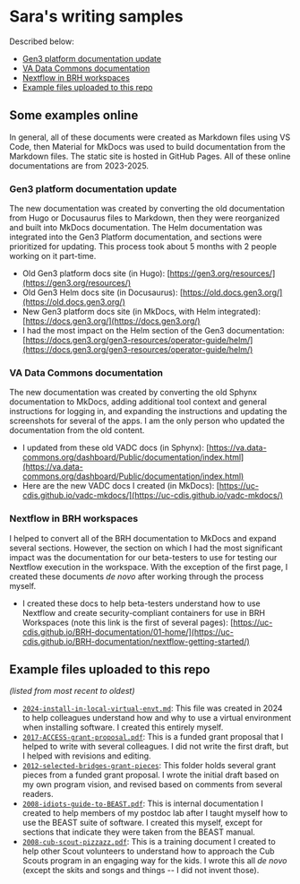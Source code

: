 # Sara's writing samples

Described below:

* [Gen3 platform documentation update](#gen3-platform-documentation-update)
* [VA Data Commons documentation](#va-data-commons-documentation)
* [Nextflow in BRH workspaces](#nextflow-in-brh-workspaces)
* [Example files uploaded to this repo](#example-files-uploaded-to-this-repo)


## Some examples online

In general, all of these documents were created as Markdown files using VS Code, then Material for MkDocs was used to build documentation from the Markdown files. The static site is hosted in GitHub Pages. All of these online documentations are from 2023-2025.

### Gen3 platform documentation update

The new documentation was created by converting the old documentation from Hugo or Docusaurus files to Markdown, then they were reorganized and built into MkDocs documentation. The Helm documentation was integrated into the Gen3 Platform documentation, and sections were prioritized for updating. This process took about 5 months with 2 people working on it part-time. 

* Old Gen3 platform docs site (in Hugo): [https://gen3.org/resources/](https://gen3.org/resources/)
* Old Gen3 Helm docs site (in Docusaurus): [https://old.docs.gen3.org/](https://old.docs.gen3.org/)
* New Gen3 platform docs site (in MkDocs, with Helm integrated): [https://docs.gen3.org/](https://docs.gen3.org/) 
* I had the most impact on the Helm section of the Gen3 documentation: [https://docs.gen3.org/gen3-resources/operator-guide/helm/](https://docs.gen3.org/gen3-resources/operator-guide/helm/) 

### VA Data Commons documentation 

The new documentation was created by converting the old Sphynx documentation to MkDocs, adding additional tool context and general instructions for logging in, and expanding the instructions and updating the screenshots for several of the apps. I am the only person who updated the documentation from the old content. 

* I updated from these old VADC docs (in Sphynx): [https://va.data-commons.org/dashboard/Public/documentation/index.html](https://va.data-commons.org/dashboard/Public/documentation/index.html) 
* Here are the new VADC docs I created (in MkDocs): [https://uc-cdis.github.io/vadc-mkdocs/](https://uc-cdis.github.io/vadc-mkdocs/) 

### Nextflow in BRH workspaces

I helped to convert all of the BRH documentation to MkDocs and expand several sections. However, the section on which I had the most significant impact was the documentation for our beta-testers to use for testing our Nextflow execution in the workspace. With the exception of the first page, I created these documents *de novo* after working through the process myself. 

* I created these docs to help beta-testers understand how to use Nextflow and create security-compliant containers for use in BRH Workspaces (note this link is the first of several pages): [https://uc-cdis.github.io/BRH-documentation/01-home/](https://uc-cdis.github.io/BRH-documentation/nextflow-getting-started/)

## Example files uploaded to this repo

*(listed from most recent to oldest)*

* [`2024-install-in-local-virtual-envt.md`](https://github.com/smvgarcia/writing-samples/blob/main/writing-files/2024-install-in-local-virtual-envt.md): This file was created in 2024 to help colleagues understand how and why to use a virtual environment when installing software. I created this entirely myself. 
* [`2017-ACCESS-grant-proposal.pdf`](https://github.com/smvgarcia/writing-samples/blob/main/writing-files/2017-ACCESS-grant-proposal.pdf): This is a funded grant proposal that I helped to write with several colleagues. I did not write the first draft, but I helped with revisions and editing.
* [`2012-selected-bridges-grant-pieces`](https://github.com/smvgarcia/writing-samples/tree/main/writing-files/2012-selected-bridges-grant-pieces): This folder holds several grant pieces from a funded grant proposal. I wrote the initial draft based on my own program vision, and revised based on comments from several readers.
* [`2008-idiots-guide-to-BEAST.pdf`](https://github.com/smvgarcia/writing-samples/blob/main/writing-files/2008-idiots-guide-to-BEAST.pdf): This is internal documentation I created to help members of my postdoc lab after I taught myself how to use the BEAST suite of software. I created this myself, except for sections that indicate they were taken from the BEAST manual. 
* [`2008-cub-scout-pizzazz.pdf`](https://github.com/smvgarcia/writing-samples/blob/main/writing-files/2008-cub-scout-pizzazz.pdf): This is a training document I created to help other Scout volunteers to understand how to approach the Cub Scouts program in an engaging way for the kids. I wrote this all *de novo* (except the skits and songs and things -- I did not invent those).
